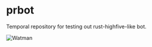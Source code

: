 # prbot
Temporal repository for testing out rust-highfive-like bot.

![Watman](https://pygospasprofession.files.wordpress.com/2013/07/watman.jpg)

